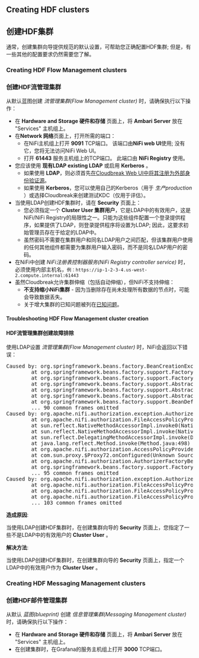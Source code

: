 ## Creating HDF clusters 
## 创建HDF集群

通常，创建集群向导提供规范的默认设置，可帮助您正确配置HDF集群; 但是，有一些其他的配置要求仍然需要您了解。

### Creating HDF Flow Management clusters
### 创建HDF流管理集群

从默认蓝图创建 *流管理集群(Flow Management cluster)* 时，请确保执行以下操作：

* 在 **Hardware and Storage 硬件和存储** 页面上，将 **Ambari Server** 放在 "Services" 主机组上。
* 在**Network 网络**页面上，打开所需的端口：
    * 在NiFi主机组上打开 **9091** TCP端口。 该端口由**NiFi web UI**使用; 没有它，您将无法访问NiFi Web UI。
    * 打开 **61443** 服务主机组上的TCP端口。 此端口由 **NiFi Registry** 使用。
* 您应该使用 **现有LDAP existing LDAP** 或启用 **Kerberos** 。
    * 如果使用 **LDAP**，则必须首先[在Cloudbreak Web UI中将其注册为外部身份验证源](external-ldap.md)。  
    * 如果使用 **Kerberos**，您可以使用自己的Kerberos（用于 *生产production* ）或选择Cloudbreak来创建测试KDC（仅用于评估）。
* 当使用LDAP创建HDF集群时，请在 **Security** 页面上：
    * 您必须指定一个 **Cluster User 集群用户**，它是LDAP中的有效用户，这是NiFi/NiFi Registry的局限性之一。只能为这些组件配置一个登录提供程序，如果提供了LDAP，则登录提供程序将设置为LDAP; 因此，这要求初始管理员存在于给定的LDAP中。
    * 虽然密码不需要在集群用户和同名LDAP用户之间匹配，但该集群用户使用的任何其他组件都需要为集群用户输入密码，而不是同名LDAP用户的密码。     
* 在NiFi中创建 *NiFi注册表控制器服务(NiFi Registry controller service)* 时，必须使用内部主机名，`例：https://ip-1-2-3-4.us-west-2.compute.internal:61443`   
* 虽然Cloudbreak允许集群伸缩（包括自动伸缩），但NiFi不支持伸缩：  
    * **不支持缩小NiFi集群** - 因为当删除存在尚未处理所有数据的节点时，可能会导致数据丢失。      
    * 关于增大集群的已知问题被列在[已知问题](#known-issues)。
    

#### Troubleshooting HDF Flow Management cluster creation 
#### HDF流管理集群创建故障排除

使用LDAP设置 *流管理集群(Flow Management cluster)* 时，NiFi会返回以下错误：

<pre>Caused by: org.springframework.beans.factory.BeanCreationException: Error creating bean with name 'authorizer': FactoryBean threw exception on object creation; nested exception is org.apache.nifi.authorization.exception.AuthorizerCreationException: org.apache.nifi.authorization.exception.AuthorizerCreationException: Unable to locate initial admin admin to seed policies
        at org.springframework.beans.factory.support.FactoryBeanRegistrySupport.doGetObjectFromFactoryBean(FactoryBeanRegistrySupport.java:175)
        at org.springframework.beans.factory.support.FactoryBeanRegistrySupport.getObjectFromFactoryBean(FactoryBeanRegistrySupport.java:103)
        at org.springframework.beans.factory.support.AbstractBeanFactory.getObjectForBeanInstance(AbstractBeanFactory.java:1634)
        at org.springframework.beans.factory.support.AbstractBeanFactory.doGetBean(AbstractBeanFactory.java:317)
        at org.springframework.beans.factory.support.AbstractBeanFactory.getBean(AbstractBeanFactory.java:197)
        at org.springframework.beans.factory.support.BeanDefinitionValueResolver.resolveReference(BeanDefinitionValueResolver.java:351)
        ... 90 common frames omitted
Caused by: org.apache.nifi.authorization.exception.AuthorizerCreationException: org.apache.nifi.authorization.exception.AuthorizerCreationException: Unable to locate initial admin admin to seed policies
        at org.apache.nifi.authorization.FileAccessPolicyProvider.onConfigured(FileAccessPolicyProvider.java:231)
        at sun.reflect.NativeMethodAccessorImpl.invoke0(Native Method)
        at sun.reflect.NativeMethodAccessorImpl.invoke(NativeMethodAccessorImpl.java:62)
        at sun.reflect.DelegatingMethodAccessorImpl.invoke(DelegatingMethodAccessorImpl.java:43)
        at java.lang.reflect.Method.invoke(Method.java:498)
        at org.apache.nifi.authorization.AccessPolicyProviderInvocationHandler.invoke(AccessPolicyProviderInvocationHandler.java:46)
        at com.sun.proxy.$Proxy72.onConfigured(Unknown Source)
        at org.apache.nifi.authorization.AuthorizerFactoryBean.getObject(AuthorizerFactoryBean.java:143)
        at org.springframework.beans.factory.support.FactoryBeanRegistrySupport.doGetObjectFromFactoryBean(FactoryBeanRegistrySupport.java:168)
        ... 95 common frames omitted
Caused by: org.apache.nifi.authorization.exception.AuthorizerCreationException: Unable to locate initial admin admin to seed policies
        at org.apache.nifi.authorization.FileAccessPolicyProvider.populateInitialAdmin(FileAccessPolicyProvider.java:566)
        at org.apache.nifi.authorization.FileAccessPolicyProvider.load(FileAccessPolicyProvider.java:509)
        at org.apache.nifi.authorization.FileAccessPolicyProvider.onConfigured(FileAccessPolicyProvider.java:222)
        ... 103 common frames omitted</pre>
        
**造成原因**:

当使用LDAP创建HDF集群时，在创建集群向导的 **Security** 页面上，您指定了一些不是LDAP中的有效用户的 **Cluster User** 。
 

**解决方法**:

当使用LDAP创建HDF集群时，在创建集群向导的 **Security** 页面上，指定一个LDAP中的有效用户作为 **Cluster User** 。
        

### Creating HDF Messaging Management clusters
### 创建HDF邮件管理集群

从默认 *蓝图(blueprint)* 创建 *信息管理集群(Messaging Management cluster)* 时，请确保执行以下操作：

* 在 **Hardware and Storage 硬件和存储** 页面上，将 **Ambari Server** 放在 "Services" 主机组上。
* 在创建集群时，在Grafana的服务主机组上打开 **3000** TCP端口。


